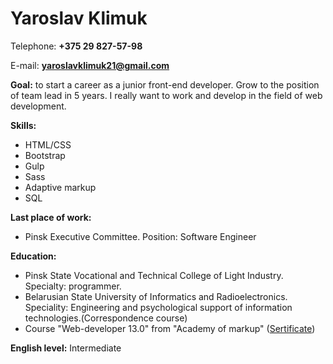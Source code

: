 # Yaroslav Klimuk 

Telephone: **+375 29 827-57-98**

E-mail: **yaroslavklimuk21@gmail.com**

**Goal:** to start a career as a junior front-end developer. Grow to the position of team lead in 5 years.
I really want to work and develop in the field of web development.

**Skills:**

  * HTML/CSS
  * Bootstrap
  * Gulp
  * Sass
  * Adaptive markup
  * SQL
  
**Last place of work:**
  * Pinsk Executive Committee. Position: Software Engineer
  
**Education:**
  * Pinsk State Vocational and Technical College of Light Industry. Specialty: programmer.
  * Belarusian State University of Informatics and Radioelectronics. 
    Speciality: Engineering and psychological support of information technologies.(Сorrespondence course)
  * Course "Web-developer 13.0" from "Academy of markup" ([Sertificate](https://yadi.sk/i/76Rdknrg3WyP2G))
  
**English level:** Intermediate
   
